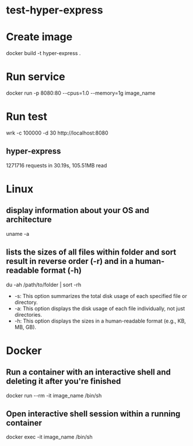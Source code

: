 # test-hyper-express

# Create image
docker build -t hyper-express .

# Run service
docker run -p 8080:80 --cpus=1.0 --memory=1g image_name

# Run test
wrk -c 100000 -d 30 http://localhost:8080

## hyper-express
1271716 requests in 30.19s, 105.51MB read


# Linux
## display information about your OS and architecture
uname -a

## lists the sizes of all files within folder and sort result in reverse order (-r) and in a human-readable format (-h)
du -ah /path/to/folder | sort -rh
- -s: This option summarizes the total disk usage of each specified file or directory.
- -a: This option displays the disk usage of each file individually, not just directories.
- -h: This option displays the sizes in a human-readable format (e.g., KB, MB, GB).

# Docker
## Run a container with an interactive shell and deleting it after you're finished
docker run --rm -it image_name /bin/sh

## Open interactive shell session within a running container
docker exec -it image_name /bin/sh